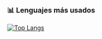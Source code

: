 ### 📊 Lenguajes más usados
[![Top Langs](https://github-readme-stats.vercel.app/api/top-langs/?username=juank218&layout=compact&theme=radical)](https://github.com/anuraghazra/github-readme-stats)
